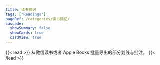 ```yaml
---
title: 读书摘记
tags: ["Readings"]
pageRef: /categories/读书摘记/
cascade:
  showSummary: false
  showCards: true
  cardView: true
---
```


{{< lead >}}
从微信读书或者 Apple Books 批量导出的部分划线与批注。
{{< /lead >}}